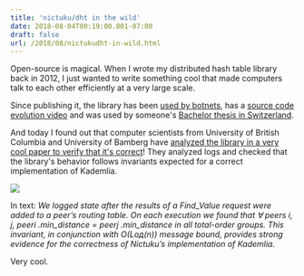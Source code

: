 ```yaml
---
title: 'nictuku/dht in the wild'
date: 2018-08-04T00:19:00.001-07:00
draft: false
url: /2018/08/nictukudht-in-wild.html
---
```


Open-source is magical. When I wrote my distributed hash table library back in 2012, I just wanted to write something cool that made computers talk to each other efficiently at a very large scale.

  

Since publishing it, the library has been [used by botnets](https://thisissecurity.stormshield.com/2016/08/17/from-website-locker-to-ddos-rex/), has a [source code evolution video](https://www.youtube.com/watch?v=NdtqgLOm-_o) and was used by someone's [Bachelor thesis in Switzerland](http://www.stephan-robert.ch/wp-content/uploads/2015/07/Helke-report-tdb.pdf).

  

And today I found out that computer scientists from University of British Columbia and University of Bamberg have [analyzed the library in a very cool paper to verify that it's correct](https://www.icse2018.org/event/icse-2018-technical-papers-inferring-and-asserting-distributed-system-invariants)! They analyzed logs and checked that the library's behavior follows invariants expected for a correct implementation of Kademlia.

[![](https://1.bp.blogspot.com/-DV_XlCeASRc/W2VRnffRtfI/AAAAAAACN7Q/YwQyVNvnOh8mipNuV4-WcYbTYKDoDfo1ACLcBGAs/s320/nictuku-dht-analysis.png)](https://1.bp.blogspot.com/-DV_XlCeASRc/W2VRnffRtfI/AAAAAAACN7Q/YwQyVNvnOh8mipNuV4-WcYbTYKDoDfo1ACLcBGAs/s1600/nictuku-dht-analysis.png)

In text: _We logged state after the results of a Find\_Value request were added to a peer’s routing table. On each execution we found that ∀ peers i, j, peeri .min\_distance = peerj .min\_distance in all total-order groups. This invariant, in conjunction with O(Loд(n)) message bound, provides strong evidence for the correctness of Nictuku’s implementation of Kademlia._

  

Very cool.
